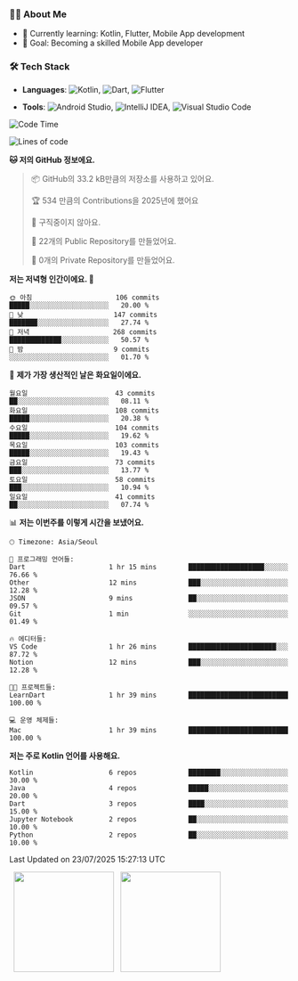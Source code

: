 ### 👨‍💻 About Me
- 🌱 Currently learning: Kotlin, Flutter, Mobile App development
- 🎯 Goal: Becoming a skilled Mobile App developer

### 🛠 Tech Stack
- **Languages**: ![Kotlin](https://img.shields.io/badge/Kotlin-0095D5?style=flat-square&logo=kotlin&logoColor=white), ![Dart](https://img.shields.io/badge/Dart-0175C2?style=flat-square&logo=dart&logoColor=white), ![Flutter](https://img.shields.io/badge/Flutter-02569B?style=flat-square&logo=flutter&logoColor=white)

- **Tools**:
![Android Studio](https://img.shields.io/badge/Android%20Studio-3DDC84?style=flat-square&logo=android-studio&logoColor=white), 
![IntelliJ IDEA](https://img.shields.io/badge/IntelliJ%20IDEA-000000?style=flat-square&logo=intellij-idea&logoColor=white), 
![Visual Studio Code](https://img.shields.io/badge/VS%20Code-007ACC?style=flat-square&logo=visual-studio-code&logoColor=white)

<!--START_SECTION:waka-->
![Code Time](http://img.shields.io/badge/Code%20Time-218%20hrs%2032%20mins-blue)

![Lines of code](https://img.shields.io/badge/%EC%A0%80%EB%8A%94%20%EC%97%AC%ED%83%9C%EA%B9%8C%EC%A7%80%20-299.1%20thousand%20%EC%A4%84%EC%9D%98%20%EC%BD%94%EB%93%9C%EB%A5%BC%20%EC%9E%91%EC%84%B1%ED%96%88%EC%96%B4%EC%9A%94.-blue)

**🐱 저의 GitHub 정보에요.** 

> 📦 GitHub의 33.2 kB만큼의 저장소를 사용하고 있어요. 
 > 
> 🏆 534 만큼의 Contributions을 2025년에 했어요
 > 
> 🚫 구직중이지 않아요.
 > 
> 📜 22개의 Public Repository를 만들었어요. 
 > 
> 🔑 0개의 Private Repository를 만들었어요. 
 > 
**저는 저녁형 인간이에요. 🦉** 

```text
🌞 아침                     106 commits         █████░░░░░░░░░░░░░░░░░░░░   20.00 % 
🌆 낮　                     147 commits         ███████░░░░░░░░░░░░░░░░░░   27.74 % 
🌃 저녁                     268 commits         █████████████░░░░░░░░░░░░   50.57 % 
🌙 밤　                     9 commits           ░░░░░░░░░░░░░░░░░░░░░░░░░   01.70 % 
```
📅 **제가 가장 생산적인 날은 화요일이에요.** 

```text
월요일                      43 commits          ██░░░░░░░░░░░░░░░░░░░░░░░   08.11 % 
화요일                      108 commits         █████░░░░░░░░░░░░░░░░░░░░   20.38 % 
수요일                      104 commits         █████░░░░░░░░░░░░░░░░░░░░   19.62 % 
목요일                      103 commits         █████░░░░░░░░░░░░░░░░░░░░   19.43 % 
금요일                      73 commits          ███░░░░░░░░░░░░░░░░░░░░░░   13.77 % 
토요일                      58 commits          ███░░░░░░░░░░░░░░░░░░░░░░   10.94 % 
일요일                      41 commits          ██░░░░░░░░░░░░░░░░░░░░░░░   07.74 % 
```


📊 **저는 이번주를 이렇게 시간을 보냈어요.** 

```text
🕑︎ Timezone: Asia/Seoul

💬 프로그래밍 언어들: 
Dart                     1 hr 15 mins        ███████████████████░░░░░░   76.66 % 
Other                    12 mins             ███░░░░░░░░░░░░░░░░░░░░░░   12.28 % 
JSON                     9 mins              ██░░░░░░░░░░░░░░░░░░░░░░░   09.57 % 
Git                      1 min               ░░░░░░░░░░░░░░░░░░░░░░░░░   01.49 % 

🔥 에디터들: 
VS Code                  1 hr 26 mins        ██████████████████████░░░   87.72 % 
Notion                   12 mins             ███░░░░░░░░░░░░░░░░░░░░░░   12.28 % 

🐱‍💻 프로젝트들: 
LearnDart                1 hr 39 mins        █████████████████████████   100.00 % 

💻 운영 체제들: 
Mac                      1 hr 39 mins        █████████████████████████   100.00 % 
```

**저는 주로 Kotlin 언어를 사용해요.** 

```text
Kotlin                   6 repos             ████████░░░░░░░░░░░░░░░░░   30.00 % 
Java                     4 repos             █████░░░░░░░░░░░░░░░░░░░░   20.00 % 
Dart                     3 repos             ████░░░░░░░░░░░░░░░░░░░░░   15.00 % 
Jupyter Notebook         2 repos             ██░░░░░░░░░░░░░░░░░░░░░░░   10.00 % 
Python                   2 repos             ██░░░░░░░░░░░░░░░░░░░░░░░   10.00 % 
```




 Last Updated on 23/07/2025 15:27:13 UTC
<!--END_SECTION:waka-->

<p>
  <img height="180em" src="https://github-readme-stats.vercel.app/api?username=JongHyun070105&show_icons=true&include_all_commits=true&bg_color=0d1117&title_color=ffffff&text_color=c9d1d9&icon_color=79ff97">
  <img height="180em" src="https://github-readme-stats.vercel.app/api/top-langs/?username=JongHyun070105&layout=compact&langs_count=4&bg_color=0d1117&title_color=ffffff&text_color=c9d1d9&hide=php,jupyter%20notebook&hide_repo=EcoStep,mimir,git-session">
</p>
